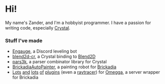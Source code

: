 # Hi!

My name's Zander, and I'm a hobbyist programmer. I have a passion for writing code, especially [Crystal](https://crystal-lang.org/).

### Stuff I've made

* [Engauge](https://engau.ge/), a Discord leveling bot
* [blend2d-cr](https://github.com/voximity/blend2d-cr), a Crystal binding to [Blend2D](https://blend2d.com/)
* [pars3k](https://github.com/voximity/pars3k), a parser combinator library for Crystal
* [BrickadiaAutoPainter](https://github.com/brickadia-community/BrickadiaAutoPainter), a painting robot for [Brickadia](https://brickadia.com/)
* [Lots](https://github.com/voximity/omegga-teleports) [and](https://github.com/voximity/omegga-behind-you) [lots](https://github.com/voximity/omegga-behind-you) [of](https://github.com/voximity/omegga-hints) [plugins](https://github.com/voximity/omegga-mail) (even a [raytracer](https://github.com/voximity/omegga-raytracer-cr)) for [Omegga](https://github.com/brickadia-community/omegga), a server wrapper for Brickadia
